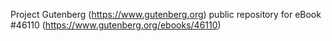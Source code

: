 Project Gutenberg (https://www.gutenberg.org) public repository for eBook #46110 (https://www.gutenberg.org/ebooks/46110)
